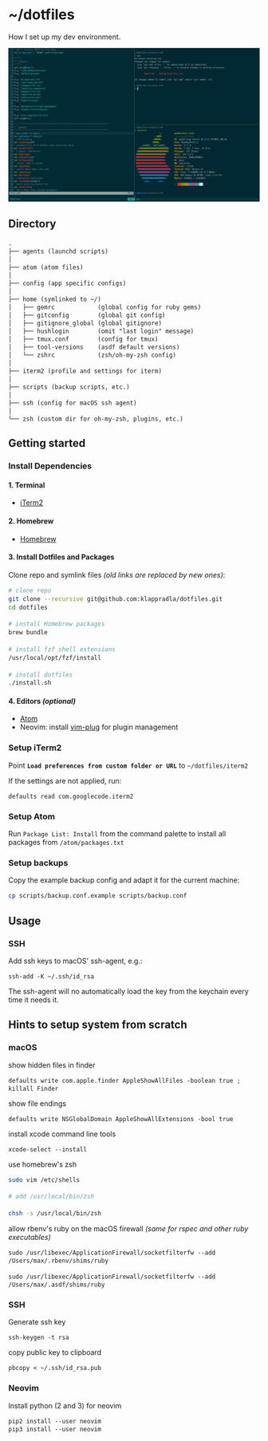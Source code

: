 # ~/dotfiles

How I set up my dev environment.

![screenshot](./screenshot.png)

## Directory

```
.
├── agents (launchd scripts)
│
├── atom (atom files)
│
├── config (app specific configs)
│
├── home (symlinked to ~/)
│   ├── gemrc            (global config for ruby gems)
│   ├── gitconfig        (global git config)
│   ├── gitignore_global (global gitignore)
│   ├── hushlogin        (omit "last login" message)
│   ├── tmux.conf        (config for tmux)
│   ├── tool-versions    (asdf default versions)
│   └── zshrc            (zsh/oh-my-zsh config)
│
├── iterm2 (profile and settings for iterm)
│
├── scripts (backup scripts, etc.)
│
├── ssh (config for macOS ssh agent)
│
└── zsh (custom dir for oh-my-zsh, plugins, etc.)
```


## Getting started

### Install Dependencies

#### 1. Terminal

* [iTerm2](https://www.iterm2.com/)

#### 2. Homebrew

* [Homebrew](http://brew.sh/)

#### 3. Install Dotfiles and Packages

Clone repo and symlink files *(old links are replaced by new ones)*:

```sh
# clone repo
git clone --recursive git@github.com:klappradla/dotfiles.git
cd dotfiles

# install Homebrew packages
brew bundle

# install fzf shell extensions
/usr/local/opt/fzf/install

# install dotfiles
./install.sh
```

#### 4. Editors *(optional)*

* [Atom](https://atom.io/)
* Neovim: install [vim-plug](https://github.com/junegunn/vim-plug) for plugin management

### Setup iTerm2

Point **`Load preferences from custom folder or URL`** to `~/dotfiles/iterm2`

If the settings are not applied, run:

	defaults read com.googlecode.iterm2

### Setup Atom

Run `Package List: Install` from the command palette to install all packages from `/atom/packages.txt`

### Setup backups

Copy the example backup config and adapt it for the current machine:
```sh
cp scripts/backup.conf.example scripts/backup.conf
```

## Usage

### SSH

Add ssh keys to macOS' ssh-agent, e.g.:

    ssh-add -K ~/.ssh/id_rsa

The ssh-agent will no automatically load the key from the keychain every time it needs it.

## Hints to setup system from scratch

### macOS

show hidden files in finder

	defaults write com.apple.finder AppleShowAllFiles -boolean true ; killall Finder

show file endings

	defaults write NSGlobalDomain AppleShowAllExtensions -bool true

install xcode command line tools

	xcode-select --install

use homebrew's zsh

```sh
sudo vim /etc/shells

# add /usr/local/bin/zsh

chsh -s /usr/local/bin/zsh
```

allow rbenv's ruby on the macOS firewall *(same for rspec and other ruby executables)*

    sudo /usr/libexec/ApplicationFirewall/socketfilterfw --add /Users/max/.rbenv/shims/ruby

    sudo /usr/libexec/ApplicationFirewall/socketfilterfw --add /Users/max/.asdf/shims/ruby


### SSH

Generate ssh key

	ssh-keygen -t rsa

copy public key to clipboard

	pbcopy < ~/.ssh/id_rsa.pub

### Neovim

Install python (2 and 3) for neovim

```shell
pip2 install --user neovim
pip3 install --user neovim
```
